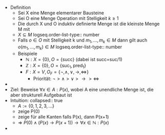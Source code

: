 - Definition
	- Sei X eine Menge elementarer Bausteine
	- Sei O eine Menge Operation mit Stelligkeit $k\geq1$
	- Die durch X und O induktiv definierte Menge ist die kleinste Menge M mit
	- $X\subseteq M$
	  logseq.order-list-type:: number
	- Falls $o\in O$ mit Stelligkeit k und $m_1,...,m_{k}\in M$ dann gilt auch $o\left(m_1,...,m_{k}\right)\in M$
	  logseq.order-list-type:: number
	- Beispiele
		- $\mathbb{N}:X=\left\lbrace0\right\rbrace,O=\left\lbrace\text{succ}\right\rbrace$ (dabei ist succ=suc/1)
		- $\mathbb{Z}:X=\left\lbrace0\right\rbrace,O=\left\lbrace\text{suc}_1,\text{pred}_1\right\rbrace$
		- $F:X=V,O_{F}=\left\lbrace\neg,\land,\lor,\rightarrow,\Leftrightarrow\right\rbrace$
			- Priorität: $\neg>\land>\lor>\rightarrow>\Leftrightarrow$
-
- Ziel: Beweise $\forall x\in A:P\left(x\right)$, wobei A eine unendliche Menge ist, die aber strukturell Aufgebaut ist
- Intuition:
  collapsed:: true
	- $A:=\left\lbrace0,1,2,3,...\right\rbrace$
	- zeige P(0)
	- zeige für alle Kanten falls P(x), dann P(x+1)
	- => $P\left(0\right)\land\left(P\left(x\right)\rightarrow P\left(x+1\right)\right)\rightarrow\forall x\in\mathbb{N}:P\left(x\right)$
-
